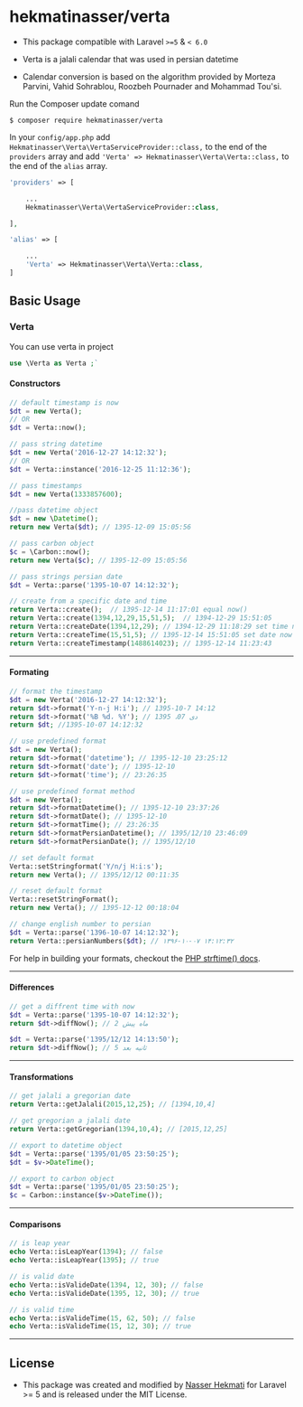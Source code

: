 
hekmatinasser/verta
======
- This package compatible with Laravel `>=5` & `< 6.0`

- Verta is a jalali calendar that was used in persian datetime

- Calendar conversion is based on the algorithm provided by Morteza Parvini, Vahid Sohrablou, Roozbeh Pournader and Mohammad Tou'si.

Run the Composer update comand

    $ composer require hekmatinasser/verta

In your `config/app.php` add `Hekmatinasser\Verta\VertaServiceProvider::class,` to the end of the `providers` array and add `'Verta' => Hekmatinasser\Verta\Verta::class,` to the end of the `alias` array.

```php
'providers' => [

    ...
    Hekmatinasser\Verta\VertaServiceProvider::class,

],

'alias' => [

    ...
    'Verta' => Hekmatinasser\Verta\Verta::class,
]
```

<a name="basic-usage"></a>
## Basic Usage

### Verta
You can use verta in project
```php
use \Verta as Verta ;`
```

#### Constructors
```php
// default timestamp is now
$dt = new Verta();
// OR
$dt = Verta::now();

// pass string datetime
$dt = new Verta('2016-12-27 14:12:32');
// OR
$dt = Verta::instance('2016-12-25 11:12:36');

// pass timestamps
$dt = new Verta(1333857600);

//pass datetime object
$dt = new \Datetime();
return new Verta($dt); // 1395-12-09 15:05:56

// pass carbon object
$c = \Carbon::now();
return new Verta($c); // 1395-12-09 15:05:56

// pass strings persian date
$dt = Verta::parse('1395-10-07 14:12:32');

// create from a specific date and time
return Verta::create();  // 1395-12-14 11:17:01 equal now()
return Verta::create(1394,12,29,15,51,5);  // 1394-12-29 15:51:05
return Verta::createDate(1394,12,29); // 1394-12-29 11:18:29 set time now
return Verta::createTime(15,51,5); // 1395-12-14 15:51:05 set date now
return Verta::createTimestamp(1488614023); // 1395-12-14 11:23:43
```
---
#### Formating
```php
// format the timestamp
$dt = new Verta('2016-12-27 14:12:32');
return $dt->format('Y-n-j H:i'); // 1395-10-7 14:12
return $dt->format('%B %d، %Y'); // دی 07، 1395
return $dt; //1395-10-07 14:12:32

// use predefined format
$dt = new Verta();
return $dt->format('datetime'); // 1395-12-10 23:25:12
return $dt->format('date'); // 1395-12-10
return $dt->format('time'); // 23:26:35

// use predefined format method
$dt = new Verta();
return $dt->formatDatetime(); // 1395-12-10 23:37:26
return $dt->formatDate(); // 1395-12-10
return $dt->formatTime(); // 23:26:35
return $dt->formatPersianDatetime(); // 1395/12/10 23:46:09
return $dt->formatPersianDate(); // 1395/12/10

// set default format
Verta::setStringformat('Y/n/j H:i:s');
return new Verta(); // 1395/12/12 00:11:35

// reset default format
Verta::resetStringFormat();
return new Verta(); // 1395-12-12 00:18:04

// change english number to persian
$dt = Verta::parse('1396-10-07 14:12:32');
return Verta::persianNumbers($dt); // ۱۳۹۶-۱۰-۰۷ ۱۴:۱۲:۳۲
```
For help in building your formats, checkout the [PHP strftime() docs](http://php.net/manual/en/function.strftime.php).

---
#### Differences
```php
// get a diffrent time with now
$dt = Verta::parse('1395-10-07 14:12:32');
return $dt->diffNow(); // 2 ماه پیش

$dt = Verta::parse('1395/12/12 14:13:50');
return $dt->diffNow(); // 5 ثانیه بعد
```

---
#### Transformations
```php
// get jalali a gregorian date
return Verta::getJalali(2015,12,25); // [1394,10,4]

// get gregorian a jalali date
return Verta::getGregorian(1394,10,4); // [2015,12,25]

// export to datetime object
$dt = Verta::parse('1395/01/05 23:50:25');
$dt = $v->DateTime();

// export to carbon object
$dt = Verta::parse('1395/01/05 23:50:25');
$c = Carbon::instance($v->DateTime());
```

---
#### Comparisons
```php
// is leap year 
echo Verta::isLeapYear(1394); // false
echo Verta::isLeapYear(1395); // true

// is valid date
echo Verta::isValideDate(1394, 12, 30); // false
echo Verta::isValideDate(1395, 12, 30); // true

// is valid time
echo Verta::isValideTime(15, 62, 50); // false
echo Verta::isValideTime(15, 12, 30); // true
```

---
## License ##
-  This package was created and modified by [Nasser Hekmati](https://github.com/hekmatinasser) for Laravel >= 5 and is released under the MIT License.

